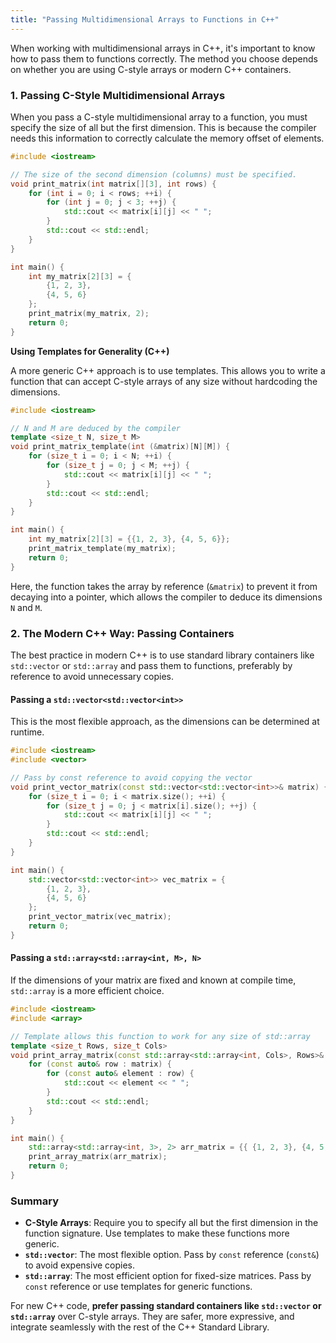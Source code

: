 ```yaml
---
title: "Passing Multidimensional Arrays to Functions in C++"
---
```


When working with multidimensional arrays in C++, it's important to know how to pass them to functions correctly. The method you choose depends on whether you are using C-style arrays or modern C++ containers.

### 1. Passing C-Style Multidimensional Arrays

When you pass a C-style multidimensional array to a function, you must specify the size of all but the first dimension. This is because the compiler needs this information to correctly calculate the memory offset of elements.

```cpp
#include <iostream>

// The size of the second dimension (columns) must be specified.
void print_matrix(int matrix[][3], int rows) {
    for (int i = 0; i < rows; ++i) {
        for (int j = 0; j < 3; ++j) {
            std::cout << matrix[i][j] << " ";
        }
        std::cout << std::endl;
    }
}

int main() {
    int my_matrix[2][3] = {
        {1, 2, 3},
        {4, 5, 6}
    };
    print_matrix(my_matrix, 2);
    return 0;
}
```

**Using Templates for Generality (C++)**

A more generic C++ approach is to use templates. This allows you to write a function that can accept C-style arrays of any size without hardcoding the dimensions.

```cpp
#include <iostream>

// N and M are deduced by the compiler
template <size_t N, size_t M>
void print_matrix_template(int (&matrix)[N][M]) {
    for (size_t i = 0; i < N; ++i) {
        for (size_t j = 0; j < M; ++j) {
            std::cout << matrix[i][j] << " ";
        }
        std::cout << std::endl;
    }
}

int main() {
    int my_matrix[2][3] = {{1, 2, 3}, {4, 5, 6}};
    print_matrix_template(my_matrix);
    return 0;
}
```
Here, the function takes the array by reference (`&matrix`) to prevent it from decaying into a pointer, which allows the compiler to deduce its dimensions `N` and `M`.

### 2. The Modern C++ Way: Passing Containers

The best practice in modern C++ is to use standard library containers like `std::vector` or `std::array` and pass them to functions, preferably by reference to avoid unnecessary copies.

#### Passing a `std::vector<std::vector<int>>`

This is the most flexible approach, as the dimensions can be determined at runtime.

```cpp
#include <iostream>
#include <vector>

// Pass by const reference to avoid copying the vector
void print_vector_matrix(const std::vector<std::vector<int>>& matrix) {
    for (size_t i = 0; i < matrix.size(); ++i) {
        for (size_t j = 0; j < matrix[i].size(); ++j) {
            std::cout << matrix[i][j] << " ";
        }
        std::cout << std::endl;
    }
}

int main() {
    std::vector<std::vector<int>> vec_matrix = {
        {1, 2, 3},
        {4, 5, 6}
    };
    print_vector_matrix(vec_matrix);
    return 0;
}
```

#### Passing a `std::array<std::array<int, M>, N>`

If the dimensions of your matrix are fixed and known at compile time, `std::array` is a more efficient choice.

```cpp
#include <iostream>
#include <array>

// Template allows this function to work for any size of std::array
template <size_t Rows, size_t Cols>
void print_array_matrix(const std::array<std::array<int, Cols>, Rows>& matrix) {
    for (const auto& row : matrix) {
        for (const auto& element : row) {
            std::cout << element << " ";
        }
        std::cout << std::endl;
    }
}

int main() {
    std::array<std::array<int, 3>, 2> arr_matrix = {{ {1, 2, 3}, {4, 5, 6} }};
    print_array_matrix(arr_matrix);
    return 0;
}
```

### Summary

-   **C-Style Arrays**: Require you to specify all but the first dimension in the function signature. Use templates to make these functions more generic.
-   **`std::vector`**: The most flexible option. Pass by `const` reference (`const&`) to avoid expensive copies.
-   **`std::array`**: The most efficient option for fixed-size matrices. Pass by `const` reference or use templates for generic functions.

For new C++ code, **prefer passing standard containers like `std::vector` or `std::array`** over C-style arrays. They are safer, more expressive, and integrate seamlessly with the rest of the C++ Standard Library.
